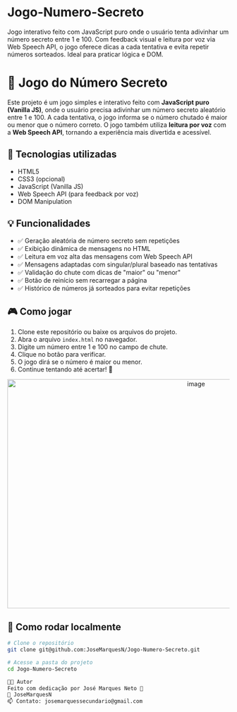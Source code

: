 # Jogo-Numero-Secreto
Jogo interativo feito com JavaScript puro onde o usuário tenta adivinhar um número secreto entre 1 e 100. Com feedback visual e leitura por voz via Web Speech API, o jogo oferece dicas a cada tentativa e evita repetir números sorteados. Ideal para praticar lógica e DOM.

# 🎯 Jogo do Número Secreto

Este projeto é um jogo simples e interativo feito com **JavaScript puro (Vanilla JS)**, onde o usuário precisa adivinhar um número secreto aleatório entre 1 e 100. A cada tentativa, o jogo informa se o número chutado é maior ou menor que o número correto. O jogo também utiliza **leitura por voz** com a **Web Speech API**, tornando a experiência mais divertida e acessível.

## 🧪 Tecnologias utilizadas

- HTML5
- CSS3 (opcional)
- JavaScript (Vanilla JS)
- Web Speech API (para feedback por voz)
- DOM Manipulation

## 💡 Funcionalidades

- ✅ Geração aleatória de número secreto sem repetições
- ✅ Exibição dinâmica de mensagens no HTML
- ✅ Leitura em voz alta das mensagens com Web Speech API
- ✅ Mensagens adaptadas com singular/plural baseado nas tentativas
- ✅ Validação do chute com dicas de "maior" ou "menor"
- ✅ Botão de reinício sem recarregar a página
- ✅ Histórico de números já sorteados para evitar repetições

## 🎮 Como jogar

1. Clone este repositório ou baixe os arquivos do projeto.
2. Abra o arquivo `index.html` no navegador.
3. Digite um número entre 1 e 100 no campo de chute.
4. Clique no botão para verificar.
5. O jogo dirá se o número é maior ou menor.
6. Continue tentando até acertar! 🎉

<div align="center">
  <img width="840" height="520" alt="image" src="https://github.com/user-attachments/assets/2f046306-79e2-4857-9198-7ce4cc6bc6b1" />
</div>

## 🚀 Como rodar localmente

```bash
# Clone o repositório
git clone git@github.com:JoseMarquesN/Jogo-Numero-Secreto.git

# Acesse a pasta do projeto
cd Jogo-Numero-Secreto

👨‍💻 Autor
Feito com dedicação por José Marques Neto 🧠
🔗 JoseMarquesN
📫 Contato: josemarquessecundario@gmail.com
